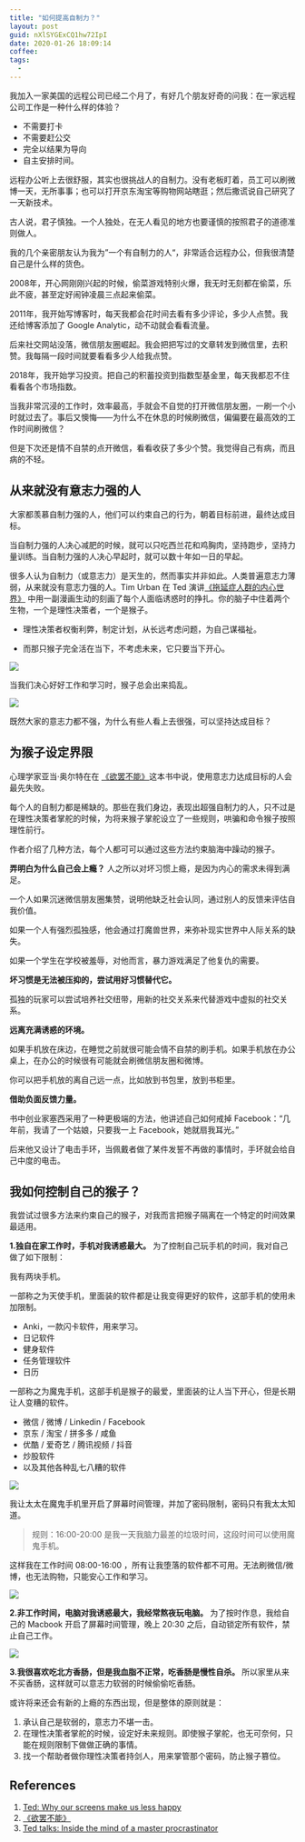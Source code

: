 ```yaml
---
title: "如何提高自制力？"
layout: post
guid: nXlSYGExCQ1hw72IpI
date: 2020-01-26 18:09:14
coffee:
tags:
  -
---
```


我加入一家美国的远程公司已经二个月了，有好几个朋友好奇的问我：在一家远程公司工作是一种什么样的体验？

- 不需要打卡
- 不需要赶公交
- 完全以结果为导向
- 自主安排时间。

远程办公听上去很舒服，其实也很挑战人的自制力。没有老板盯着，员工可以刷微博一天，无所事事；也可以打开京东淘宝等购物网站瞎逛；然后撒谎说自己研究了一天新技术。

古人说，君子慎独。一个人独处，在无人看见的地方也要谨慎的按照君子的道德准则做人。

我的几个亲密朋友认为我为”一个有自制力的人“，非常适合远程办公，但我很清楚自己是什么样的货色。

2008年，开心网刚刚兴起的时候，偷菜游戏特别火爆，我无时无刻都在偷菜，乐此不疲，甚至定好闹钟凌晨三点起来偷菜。

2011年，我开始写博客时，每天我都会花时间去看有多少评论，多少人点赞。我还给博客添加了 Google Analytic，动不动就会看看流量。

后来社交网站没落，微信朋友圈崛起。我会把把写过的文章转发到微信里，去积赞。我每隔一段时间就要看看多少人给我点赞。

2018年，我开始学习投资。把自己的积蓄投资到指数型基金里，每天我都忍不住看看各个市场指数。

当我非常沉浸的工作时，效率最高，手就会不自觉的打开微信朋友圈，一刷一个小时就过去了。事后又懊悔——为什么不在休息的时候刷微信，偏偏要在最高效的工作时间刷微信？

但是下次还是情不自禁的点开微信，看看收获了多少个赞。我觉得自己有病，而且病的不轻。

## 从来就没有意志力强的人

大家都羡慕自制力强的人，他们可以约束自己的行为，朝着目标前进，最终达成目标。

当自制力强的人决心减肥的时候，就可以只吃西兰花和鸡胸肉，坚持跑步，坚持力量训练。当自制力强的人决心早起时，就可以数十年如一日的早起。

很多人认为自制力（或意志力）是天生的，然而事实并非如此。人类普遍意志力薄弱，从来就没有意志力强的人。Tim Urban 在 Ted 演讲[《拖延症人群的内心世界》](https://www.ted.com/talks/tim_urban_inside_the_mind_of_a_master_procrastinator?language=zh-cn) 中用一副漫画生动的刻画了每个人面临诱惑时的挣扎。你的脑子中住着两个生物，一个是理性决策者，一个是猴子。

- 理性决策者权衡利弊，制定计划，从长远考虑问题，为自己谋福祉。

- 而那只猴子完全活在当下，不考虑未来，它只要当下开心。

![](/media/files/2020/2020-01-26-Inside-Mind-of-a-Master-Procrastinator-3.jpg)

当我们决心好好工作和学习时，猴子总会出来捣乱。

![](/media/files/2020/2020-01-26-monkey.jpg)

既然大家的意志力都不强，为什么有些人看上去很强，可以坚持达成目标？

## 为猴子设定界限

心理学家亚当·奥尔特在在 [《欲罢不能》](https://book.douban.com/subject/30163521/)这本书中说，使用意志力达成目标的人会最先失败。

每个人的自制力都是稀缺的。那些在我们身边，表现出超强自制力的人，只不过是在理性决策者掌舵的时候，为将来猴子掌舵设立了一些规则，哄骗和命令猴子按照理性前行。

作者介绍了几种方法，每个人都可可以通过这些方法约束脑海中躁动的猴子。

**弄明白为什么自己会上瘾？** 人之所以对坏习惯上瘾，是因为内心的需求未得到满足。

一个人如果沉迷微信朋友圈集赞，说明他缺乏社会认同，通过别人的反馈来评估自我价值。

如果一个人有强烈孤独感，他会通过打魔兽世界，来弥补现实世界中人际关系的缺失。

如果一个学生在学校被羞辱，对他而言，暴力游戏满足了他复仇的需要。

**坏习惯是无法被压抑的，尝试用好习惯替代它。** 

孤独的玩家可以尝试培养社交纽带，用新的社交关系来代替游戏中虚拟的社交关系。

**远离充满诱惑的环境。** 

如果手机放在床边，在睡觉之前就很可能会情不自禁的刷手机。如果手机放在办公桌上，在办公的时候很有可能就会刷微信朋友圈和微博。

你可以把手机放的离自己远一点，比如放到书包里，放到书柜里。

**借助负面反馈力量。** 

书中创业家塞西采用了一种更极端的方法，他讲述自己如何戒掉 Facebook：“几年前，我请了一个姑娘，只要我一上 Facebook，她就扇我耳光。” 

后来他又设计了电击手环，当佩戴者做了某件发誓不再做的事情时，手环就会给自己中度的电击。


## 我如何控制自己的猴子？

我尝试过很多方法来约束自己的猴子，对我而言把猴子隔离在一个特定的时间效果最适用。

**1.独自在家工作时，手机对我诱惑最大。** 为了控制自己玩手机的时间，我对自己做了如下限制：

我有两块手机。

一部称之为天使手机，里面装的软件都是让我变得更好的软件，这部手机的使用未加限制。

- Anki，一款闪卡软件，用来学习。
- 日记软件
- 健身软件
- 任务管理软件
- 日历

一部称之为魔鬼手机，这部手机是猴子的最爱，里面装的让人当下开心，但是长期让人变糟的软件。

- 微信 / 微博 / Linkedin / Facebook
- 京东 / 淘宝 / 拼多多 / 咸鱼
- 优酷 / 爱奇艺 / 腾讯视频 / 抖音
- 炒股软件
- 以及其他各种乱七八糟的软件

![](/media/files/2020/2020-01-26-angel-vs-evil.jpeg)

我让太太在魔鬼手机里开启了屏幕时间管理，并加了密码限制，密码只有我太太知道。

> 规则：16:00-20:00 是我一天我脑力最差的垃圾时间，这段时间可以使用魔鬼手机。

这样我在工作时间 08:00-16:00 ，所有让我堕落的软件都不可用。无法刷微信/微博，也无法购物，只能安心工作和学习。

![](/media/files/2020/2020-01-26-cage.png)

**2.非工作时间，电脑对我诱惑最大，我经常熬夜玩电脑。** 为了按时作息，我给自己的 Macbook 开启了屏幕时间管理，晚上 20:30 之后，自动锁定所有软件，禁止自己工作。

![](/media/files/2020/2020-01-26-screen-time.jpg)



**3.我很喜欢吃北方香肠，但是我血脂不正常，吃香肠是慢性自杀。** 所以家里从来不买香肠，这样就可以意志力软弱的时候偷偷吃香肠。


或许将来还会有新的上瘾的东西出现，但是整体的原则就是：

1. 承认自己是软弱的，意志力不堪一击。
2. 在理性决策者掌舵的时候，设定好未来规则。即使猴子掌舵，也无可奈何，只能在规则限制下做做正确的事情。
3. 找一个帮助者做你理性决策者持剑人，用来掌管那个密码，防止猴子篡位。


## References

1. [Ted: Why our screens make us less happy](https://www.ted.com/talks/adam_alter_why_our_screens_make_us_less_happy?language=en)
2.  [《欲罢不能》](https://book.douban.com/subject/30163521/)
3.  [Ted talks: Inside the mind of a master procrastinator](https://www.ted.com/talks/tim_urban_inside_the_mind_of_a_master_procrastinator)




